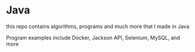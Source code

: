 # Java

this repo contains algorithms, programs and much more that I made in Java

Program examples include Docker, Jackson API, Selenium, MySQL, and more

